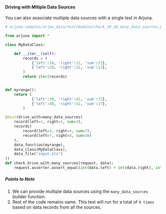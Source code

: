 #### Driving with Mltiple Data Sources

You can also associate multiple data sources with a single test in Arjuna.

```python
# arjuna-samples/arjex_data/test/module/check_10_dd_many_data_sources.py

from arjuna import *

class MyDataClass:

    def __iter__(self):
        records = (
            {'left':10, 'right':12, 'sum':22},
            {'left':20, 'right':32, 'sum':13},
        )
        return iter(records)


def myrange():
    return (
            {'left':30, 'right':42, 'sum':72},
            {'left':40, 'right':52, 'sum':17},
        )

@test(drive_with=many_data_sources(
    record(left=1, right=2, sum=3),
    records(
        record(left=3, right=4, sum=7),
        record(left=7, right=8, sum=10)
    ),
    data_function(myrange),
    data_class(MyDataClass),
    data_file("input.xls")
))
def check_drive_with_many_sources(request, data):
    request.asserter.assert_equal(int(data.left) + int(data.right), int(data.sum), "Calculation failed.")
```

##### Points to Note
1. We can provide multiple data sources using the `many_data_sources` builder function.
2. Rest of the code remains same. This test will run for a total of `9 times` based on data records from all the sources.

